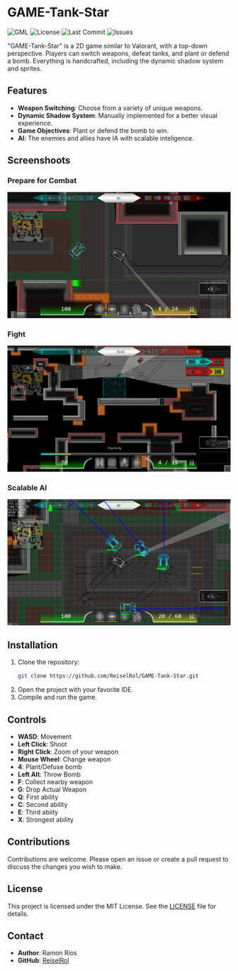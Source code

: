 # GAME-Tank-Star

![GML](https://img.shields.io/badge/GML-GameMaker_Language-brightgreen?style=for-the-badge&logo=gamemaker&logoColor=white)
![License](https://img.shields.io/github/license/ReiselRol/GAME-Tank-Star?style=for-the-badge)
![Last Commit](https://img.shields.io/github/last-commit/ReiselRol/GAME-Tank-Star?style=for-the-badge)
![Issues](https://img.shields.io/github/issues/ReiselRol/GAME-Tank-Star?style=for-the-badge)

"GAME-Tank-Star" is a 2D game similar to Valorant, with a top-down perspective. Players can switch weapons, defeat tanks, and plant or defend a bomb. Everything is handcrafted, including the dynamic shadow system and sprites.

## Features

- **Weapon Switching**: Choose from a variety of unique weapons.
- **Dynamic Shadow System**: Manually implemented for a better visual experience.
- **Game Objectives**: Plant or defend the bomb to win.
- **AI**: The enemies and allies have IA with scalable inteligence.

## Screenshoots

### Prepare for Combat

![PrepareForCombatImage](./images/Idle.png)

### Fight

![Fight](./images/Combat.png)

### Scalable AI

![AI](./images/IA.png)

## Installation

1. Clone the repository:
    ```bash
    git clone https://github.com/ReiselRol/GAME-Tank-Star.git
    ```
2. Open the project with your favorite IDE.
3. Compile and run the game.

## Controls

- **WASD**: Movement
- **Left Click**: Shoot
- **Right Click**: Zoom of your weapon
- **Mouse Wheel**: Change weapon
- **4**: Plant/Defuse bomb
- **Left Alt**: Throw Bomb
- **F**: Collect nearby weapon
- **G**: Drop Actual Weapon
- **Q**: First ability
- **C**: Second ability
- **E**: Third abiity
- **X**: Strongest ability

## Contributions

Contributions are welcome. Please open an issue or create a pull request to discuss the changes you wish to make.

## License

This project is licensed under the MIT License. See the [LICENSE](LICENSE) file for details.

## Contact

- **Author**: Ramon Rios
- **GitHub**: [ReiselRol](https://github.com/ReiselRol)
